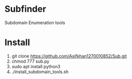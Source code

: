 # Subfinder
Subdomain Enumeration tools 

# Install 

1. git clone     https://github.com/Asifkhan1270010852/Sub.git
2. chmod 777 sub.py
3. sudo apt install python3
4. ./install_subdomain_tools.sh
